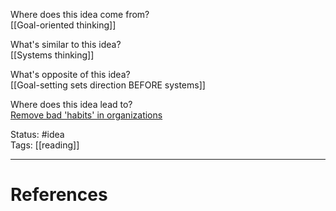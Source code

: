 Where does this idea come from?  
[[Goal-oriented thinking]]  

What's similar to this idea?  
[[Systems thinking]]  

What's opposite of this idea?  
[[Goal-setting sets direction BEFORE systems]]  

Where does this idea lead to?  
[Remove bad 'habits' in organizations]()  


Status: #idea  
Tags:  [[reading]]

---
# References